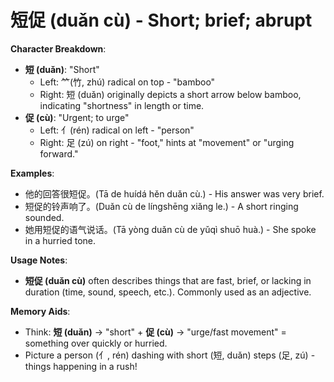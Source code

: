 # **短促 (duǎn cù) - Short; brief; abrupt**

**Character Breakdown**:  
- **短 (duǎn)**: "Short"
  - Left: ⺮(竹, zhú) radical on top - "bamboo"
  - Right: 短 (duǎn) originally depicts a short arrow below bamboo, indicating "shortness" in length or time.  
- **促 (cù)**: "Urgent; to urge"
  - Left: 亻(rén) radical on left - "person"
  - Right: 足 (zú) on right - "foot," hints at "movement" or "urging forward."

**Examples**:  
- 他的回答很短促。(Tā de huídá hěn duǎn cù.) - His answer was very brief.  
- 短促的铃声响了。(Duǎn cù de língshēng xiǎng le.) - A short ringing sounded.  
- 她用短促的语气说话。(Tā yòng duǎn cù de yǔqì shuō huà.) - She spoke in a hurried tone.

**Usage Notes**:  
- **短促 (duǎn cù)** often describes things that are fast, brief, or lacking in duration (time, sound, speech, etc.). Commonly used as an adjective.

**Memory Aids**:  
- Think: **短 (duǎn)** → "short" + **促 (cù)** → "urge/fast movement" = something over quickly or hurried.  
- Picture a person (亻, rén) dashing with short (短, duǎn) steps (足, zú) - things happening in a rush!